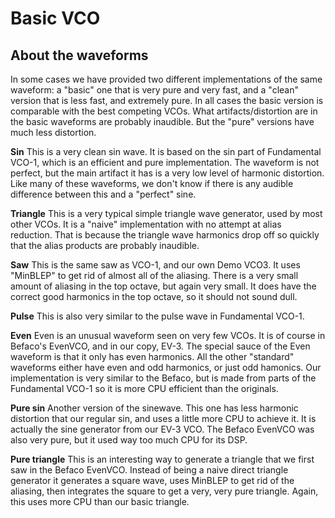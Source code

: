 # Basic VCO

## About the waveforms

In some cases we have provided two different implementations of the same waveform: a "basic" one that is very pure and very fast, and a "clean" version that is less fast, and extremely pure. In all cases the basic version is comparable with the best competing VCOs. What artifacts/distortion are in the basic waveforms are probably inaudible. But the "pure" versions have much less distortion.

**Sin** This is a very clean sin wave. It is based on the sin part of Fundamental VCO-1, which is an efficient and pure implementation. The waveform is not perfect, but the main artifact it has is a very low level of harmonic distortion. Like many of these waveforms, we don't know if there is any audible difference between this and a "perfect" sine.

**Triangle** This is a very typical simple triangle wave generator, used by most other VCOs. It is a "naive" implementation with no attempt at alias reduction. That is because the triangle wave harmonics drop off so quickly that the alias products are probably inaudible.

**Saw** This is the same saw as VCO-1, and our own Demo VCO3. It uses "MinBLEP" to get rid of almost all of the aliasing. There is a very small amount of aliasing in the top octave, but again very small. It does have the correct good harmonics in the top octave, so it should not sound dull.

**Pulse** This is also very similar to the pulse wave in Fundamental VCO-1.

**Even** Even is an unusual waveform seen on very few VCOs. It is of course in Befaco's EvenVCO, and in our copy, EV-3. The special sauce of the Even waveform is that it only has even harmonics. All the other "standard" waveforms either have even and odd harmonics, or just odd hamonics. Our implementation is very similar to the Befaco, but is made from parts of the Fundamental VCO-1 so it is more CPU efficient than the originals.

**Pure sin** Another version of the sinewave. This one has less harmonic distortion that our regular sin, and uses a little more CPU to achieve it. It is actually the sine generator from our EV-3 VCO. The Befaco EvenVCO was also very pure, but it used way too much CPU for its DSP.

**Pure triangle** This is an interesting way to generate a triangle that we first saw in the Befaco EvenVCO. Instead of being a naive direct triangle generator it generates a square wave, uses MinBLEP to get rid of the aliasing, then integrates the square to get a very, very pure triangle. Again, this uses more CPU than our basic triangle.
